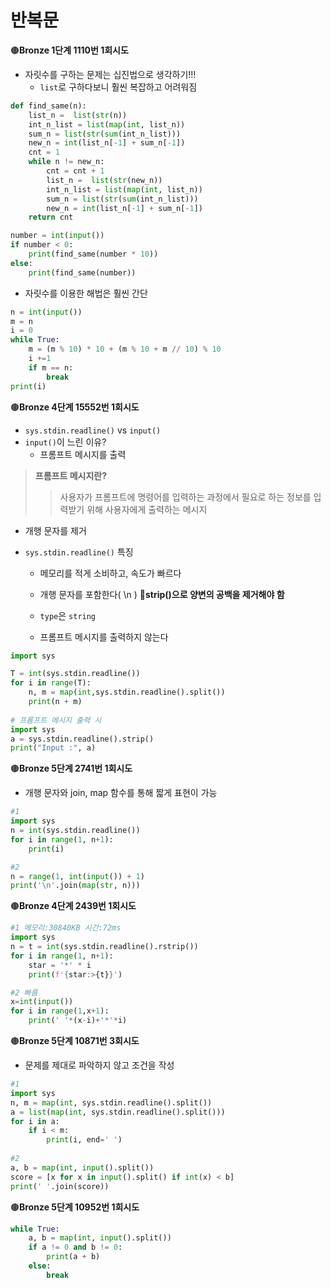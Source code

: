 # 반복문

🟤**Bronze 1단계 1110번 1회시도**

- 자릿수를 구하는 문제는 십진법으로 생각하기!!!
  - `list`로 구하다보니 훨씬 복잡하고 어려워짐

```python
def find_same(n):
    list_n =  list(str(n))
    int_n_list = list(map(int, list_n))
    sum_n = list(str(sum(int_n_list)))
    new_n = int(list_n[-1] + sum_n[-1])
    cnt = 1
    while n != new_n:
        cnt = cnt + 1
        list_n =  list(str(new_n))
        int_n_list = list(map(int, list_n))
        sum_n = list(str(sum(int_n_list)))
        new_n = int(list_n[-1] + sum_n[-1])
    return cnt

number = int(input())
if number < 0:
    print(find_same(number * 10))
else:
    print(find_same(number))
```

- 자릿수를 이용한 해법은 훨씬 간단

```python
n = int(input())
m = n
i = 0
while True:
    m = (m % 10) * 10 + (m % 10 + m // 10) % 10
    i +=1
    if m == n:
        break
print(i)
```



🟤**Bronze 4단계 15552번 1회시도**

- `sys.stdin.readline()` vs `input()`
- `input()`이 느린 이유?
  - 프롬프트 메시지를 출력

> **프롬프트 메시지란?**
>
> > 사용자가 프롬프트에 명령어를 입력하는 과정에서 필요로 하는 정보를 입력받기 위해 사용자에게 출력하는 메시지

- 개행 문자를 제거

- `sys.stdin.readline()` 특징

  - 메모리를 적게 소비하고, 속도가 빠르다
  - 개행 문자를 포함한다( \n ) 👏**strip()으로 양변의 공백을 제거해야 함**

  - `type`은 `string`
  - 프롬프트 메시지를 출력하지 않는다

```python
import sys

T = int(sys.stdin.readline())
for i in range(T):
    n, m = map(int,sys.stdin.readline().split())
    print(n + m)
    
# 프롬프트 메시지 출력 시
import sys
a = sys.stdin.readline().strip()
print("Input :", a)
```



🟤**Bronze 5단계 2741번 1회시도**

- 개행 문자와 join, map 함수를 통해 짧게 표현이 가능

```python
#1
import sys
n = int(sys.stdin.readline())
for i in range(1, n+1):
    print(i)

#2
n = range(1, int(input()) + 1)
print('\n'.join(map(str, n)))
```



🟤**Bronze 4단계 2439번 1회시도**

```python
#1 메모리:30840KB 시간:72ms
import sys
n = t = int(sys.stdin.readline().rstrip())
for i in range(1, n+1):
    star = '*' * i
    print(f'{star:>{t}}')

#2 빠름
x=int(input())
for i in range(1,x+1):
    print(' '*(x-i)+'*'*i)
```



🟤**Bronze 5단계 10871번 3회시도**

- 문제를 제대로 파악하지 않고 조건을 작성

```python
#1
import sys
n, m = map(int, sys.stdin.readline().split())
a = list(map(int, sys.stdin.readline().split()))
for i in a:
    if i < m:
        print(i, end=' ')
        
#2
a, b = map(int, input().split())
score = [x for x in input().split() if int(x) < b]
print(' '.join(score))
```



🟤**Bronze 5단계 10952번 1회시도**

```python
while True:
    a, b = map(int, input().split()) 
    if a != 0 and b != 0:
        print(a + b)
    else:
        break
```



